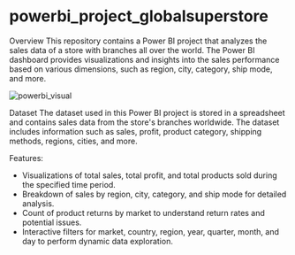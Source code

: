 # powerbi_project_globalsuperstore
Overview
This repository contains a Power BI project that analyzes the sales data of a store with branches all over the world. The Power BI dashboard provides visualizations and insights into the sales performance based on various dimensions, such as region, city, category, ship mode, and more.

![powerbi_visual](https://github.com/nasluab11/powerbi_project_globalsuperstore/assets/132450450/421426c6-c830-411f-ad06-93f4572ddf8e)

Dataset
The dataset used in this Power BI project is stored in a spreadsheet and contains sales data from the store's branches worldwide. The dataset includes information such as sales, profit, product category, shipping methods, regions, cities, and more.

Features:
- Visualizations of total sales, total profit, and total products sold during the specified time period.
- Breakdown of sales by region, city, category, and ship mode for detailed analysis.
- Count of product returns by market to understand return rates and potential issues.
- Interactive filters for market, country, region, year, quarter, month, and day to perform dynamic data exploration.

